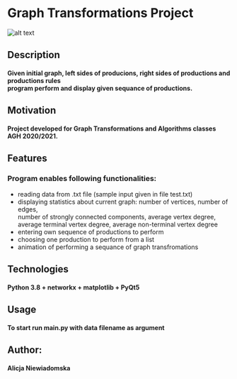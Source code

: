 # Graph Transformations Project
![alt text](https://github.com/alicenoknow/TIAG_project/blob/master/screenShot.png?raw=true)
## Description
#### Given initial graph, left sides of producions, right sides of productions and productions rules<br>program perform and display given sequance of productions.
## Motivation
#### Project developed for Graph Transformations and Algorithms classes AGH 2020/2021.
## Features
### Program enables following functionalities:
- reading data from .txt file (sample input given in file test.txt)
- displaying statistics about current graph: number of vertices, number of edges,<br>number of strongly connected components, average vertex degree,<br>average terminal vertex degree, average non-terminal vertex degree
- entering own sequence of productions to perform
- choosing one production to perform from a list
- animation of performing a sequance of graph transfromations
## Technologies
#### Python 3.8 + networkx + matplotlib + PyQt5
## Usage
#### To start run main.py with data filename as argument
## Author:
#### Alicja Niewiadomska
